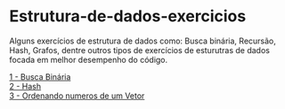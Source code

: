 # Estrutura-de-dados-exercicios
Alguns exercícios de estrutura de dados como: Busca binária, Recursão, Hash, Grafos, dentre outros tipos de exercícios de esturutras de dados focada em melhor desempenho do código.

<a href="https://github.com/AlexsandroCS/Estrutura-de-dados-exercicios/blob/main/BinarySearch/entities/BinarySearch.java">1 - Busca Binária</a><br>
<a href="https://github.com/AlexsandroCS/Estrutura-de-dados-exercicios/blob/main/Hash/application/Main.java">2 - Hash</a><br>
<a href="https://github.com/AlexsandroCS/Estrutura-de-dados-exercicios/blob/main/SortedArray/application/Main.java">3 - Ordenando numeros de um Vetor</a>

